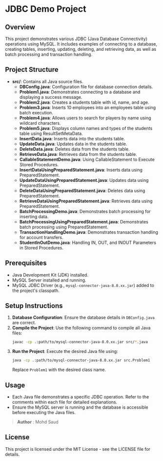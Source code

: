 # JDBC Demo Project

## Overview
This project demonstrates various JDBC (Java Database Connectivity) operations using MySQL. It includes examples of connecting to a database, creating tables, inserting, updating, deleting, and retrieving data, as well as batch processing and transaction handling.

## Project Structure
- **src/**: Contains all Java source files.
  - **DBConfig.java**: Configuration file for database connection details.
  - **Problem1.java**: Demonstrates connecting to a database and displaying a success message.
  - **Problem2.java**: Creates a students table with id, name, and age.
  - **Problem3.java**: Inserts 10 employees into an employees table using batch execution.
  - **Problem4.java**: Allows users to search for players by name using wildcard characters.
  - **Problem5.java**: Displays column names and types of the students table using ResultSetMetaData.
  - **InsertData.java**: Inserts data into the students table.
  - **UpdateData.java**: Updates data in the students table.
  - **DeleteData.java**: Deletes data from the students table.
  - **RetrieveData.java**: Retrieves data from the students table.
  - **CallableStatementDemo.java**: Using CallableStatement to Execute Stored Procedures.
  - **InsertDataUsingPreparedStatement.java**: Inserts data using PreparedStatement.
  - **UpdateDataUsingPreparedStatement.java**: Updates data using PreparedStatement.
  - **DeleteDataUsingPreparedStatement.java**: Deletes data using PreparedStatement.
  - **RetrieveDataUsingPreparedStatement.java**: Retrieves data using PreparedStatement.
  - **BatchProcessingDemo.java**: Demonstrates batch processing for inserting data.
  - **BatchProcessingUsingPreparedStatement.java**: Demonstrates batch processing using PreparedStatement.
  - **TransactionHandlingDemo.java**: Demonstrates transaction handling for account transfers.
  - **StudentInOutDemo.java**: Handling IN, OUT, and INOUT Parameters in Stored Procedures.

## Prerequisites
- Java Development Kit (JDK) installed.
- MySQL Server installed and running.
- MySQL JDBC Driver (e.g., `mysql-connector-java-8.0.xx.jar`) added to the project's classpath.

## Setup Instructions
1. **Database Configuration**: Ensure the database details in `DBConfig.java` are correct.
2. **Compile the Project**: Use the following command to compile all Java files:
   ```bash
   javac -cp .:path/to/mysql-connector-java-8.0.xx.jar src/*.java
   ```
3. **Run the Project**: Execute the desired Java file using:
   ```bash
   java -cp .:path/to/mysql-connector-java-8.0.xx.jar src.Problem1
   ```
   Replace `Problem1` with the desired class name.

## Usage
- Each Java file demonstrates a specific JDBC operation. Refer to the comments within each file for detailed explanations.
- Ensure the MySQL server is running and the database is accessible before executing the Java files.

> **Author** : Mohd Saud

## License
This project is licensed under the MIT License - see the LICENSE file for details.